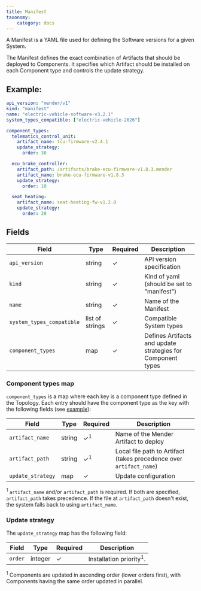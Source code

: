 ```yaml
---
title: Manifest
taxonomy:
    category: docs
---
```


A Manifest is a YAML file used for defining the Software versions for a given System.

The Manifest defines the exact combination of Artifacts that should be deployed to Components. It specifies which Artifact should be installed on each Component type and controls the update strategy.

## Example:

<!--AUTOVERSION: "electric-vehicle-software-v%"/ignore "tcu-firmware-v%"/ignore "brake-ecu-firmware-v%"/ignore "seat-heating-fw-v%"/ignore-->
```yaml
api_version: "mender/v1"
kind: "manifest"
name: "electric-vehicle-software-v3.2.1"
system_types_compatible: ["electric-vehicle-2026"]

component_types:
  telematics_control_unit:
    artifact_name: tcu-firmware-v2.4.1
    update_strategy:
      order: 30

  ecu_brake_controller:
    artifact_path: /artifacts/brake-ecu-firmware-v1.8.3.mender
    artifact_name: brake-ecu-firmware-v1.8.3
    update_strategy:
      order: 10

  seat_heating:
    artifact_name: seat-heating-fw-v1.2.0
    update_strategy:
      order: 20
```

## Fields

| Field | Type | Required | Description |
|-------|------|----------|-------------|
| `api_version` | string | ✓ | API version specification |
| `kind` | string | ✓ | Kind of yaml (should be set to "manifest") |
| `name` | string | ✓ | Name of the Manifest |
| `system_types_compatible` | list of strings | ✓ | Compatible System types |
| `component_types` | map | ✓ | Defines Artifacts and update strategies for Component types |

### Component types map
`component_types` is a map where each key is a component type defined in the Topology. Each entry should have the component type as the key with the following fields (see [example](#example)):

| Field | Type | Required | Description |
|-------|------|----------|-------------|
| `artifact_name` | string | ✓<sup>1</sup> | Name of the Mender Artifact to deploy |
| `artifact_path` | string | ✓<sup>1</sup> | Local file path to Artifact (takes precedence over `artifact_name`) |
| `update_strategy` | map | ✓ | Update configuration |

<sup>1</sup> `artifact_name` and/or `artifact_path` is required. If both are specified, `artifact_path` takes precedence. If the file at `artifact_path` doesn't exist, the system falls back to using `artifact_name`.

### Update strategy
The `update_strategy` map has the following field:

| Field | Type | Required | Description |
|-------|------|----------|-------------|
| `order` | integer | ✓ | Installation priority<sup>1</sup>.  |

<sup>1</sup> Components are updated in ascending order (lower orders first), with Components having the same order updated in parallel.
